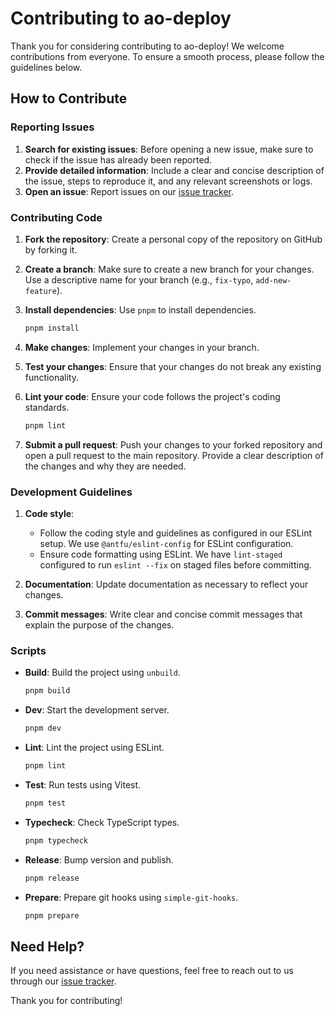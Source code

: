 # Contributing to ao-deploy

Thank you for considering contributing to ao-deploy! We welcome contributions from everyone. To ensure a smooth process, please follow the guidelines below.

## How to Contribute

### Reporting Issues

1. **Search for existing issues**: Before opening a new issue, make sure to check if the issue has already been reported.
2. **Provide detailed information**: Include a clear and concise description of the issue, steps to reproduce it, and any relevant screenshots or logs.
3. **Open an issue**: Report issues on our [issue tracker](https://github.com/pawanpaudel93/ao-deploy/issues).

### Contributing Code

1. **Fork the repository**: Create a personal copy of the repository on GitHub by forking it.
2. **Create a branch**: Make sure to create a new branch for your changes. Use a descriptive name for your branch (e.g., `fix-typo`, `add-new-feature`).
3. **Install dependencies**: Use `pnpm` to install dependencies.

    ```bash
    pnpm install
    ```

4. **Make changes**: Implement your changes in your branch.
5. **Test your changes**: Ensure that your changes do not break any existing functionality.

6. **Lint your code**: Ensure your code follows the project's coding standards.

    ```bash
    pnpm lint
    ```

7. **Submit a pull request**: Push your changes to your forked repository and open a pull request to the main repository. Provide a clear description of the changes and why they are needed.

### Development Guidelines

1. **Code style**:
    - Follow the coding style and guidelines as configured in our ESLint setup. We use `@antfu/eslint-config` for ESLint configuration.
    - Ensure code formatting using ESLint. We have `lint-staged` configured to run `eslint --fix` on staged files before committing.

2. **Documentation**: Update documentation as necessary to reflect your changes.
3. **Commit messages**: Write clear and concise commit messages that explain the purpose of the changes.

### Scripts

- **Build**: Build the project using `unbuild`.

    ```bash
    pnpm build
    ```

- **Dev**: Start the development server.

    ```bash
    pnpm dev
    ```

- **Lint**: Lint the project using ESLint.

    ```bash
    pnpm lint
    ```

- **Test**: Run tests using Vitest.

    ```bash
    pnpm test
    ```

- **Typecheck**: Check TypeScript types.

    ```bash
    pnpm typecheck
    ```

- **Release**: Bump version and publish.

    ```bash
    pnpm release
    ```

- **Prepare**: Prepare git hooks using `simple-git-hooks`.

    ```bash
    pnpm prepare
    ```

## Need Help?

If you need assistance or have questions, feel free to reach out to us through our [issue tracker](https://github.com/pawanpaudel93/ao-deploy/issues).

Thank you for contributing!
